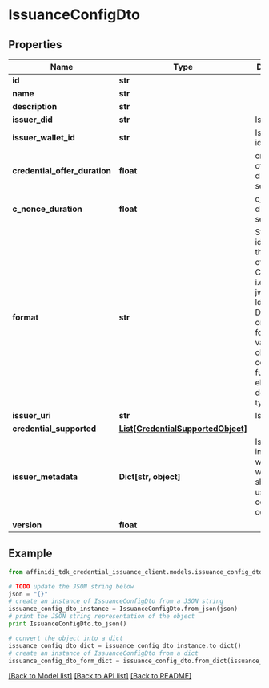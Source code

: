 # IssuanceConfigDto

## Properties

| Name                          | Type                                                                | Description                                                                                                                                                             | Notes      |
| ----------------------------- | ------------------------------------------------------------------- | ----------------------------------------------------------------------------------------------------------------------------------------------------------------------- | ---------- |
| **id**                        | **str**                                                             |                                                                                                                                                                         | [optional] |
| **name**                      | **str**                                                             |                                                                                                                                                                         | [optional] |
| **description**               | **str**                                                             |                                                                                                                                                                         | [optional] |
| **issuer_did**                | **str**                                                             | Issuer DID                                                                                                                                                              | [optional] |
| **issuer_wallet_id**          | **str**                                                             | Issuer Wallet id                                                                                                                                                        | [optional] |
| **credential_offer_duration** | **float**                                                           | credential offer duration in second                                                                                                                                     | [optional] |
| **c_nonce_duration**          | **float**                                                           | c_nonce duration in second                                                                                                                                              | [optional] |
| **format**                    | **str**                                                             | String identifying the format of this Credential, i.e., jwt_vc_json-ld or ldp_vc. Depending on the format value, the object contains further elements defining the type | [optional] |
| **issuer_uri**                | **str**                                                             | Issuer URI                                                                                                                                                              | [optional] |
| **credential_supported**      | [**List[CredentialSupportedObject]**](CredentialSupportedObject.md) |                                                                                                                                                                         | [optional] |
| **issuer_metadata**           | **Dict[str, object]**                                               | Issuer public information wallet may want to show to user during consent confirmation                                                                                   | [optional] |
| **version**                   | **float**                                                           |                                                                                                                                                                         | [optional] |

## Example

```python
from affinidi_tdk_credential_issuance_client.models.issuance_config_dto import IssuanceConfigDto

# TODO update the JSON string below
json = "{}"
# create an instance of IssuanceConfigDto from a JSON string
issuance_config_dto_instance = IssuanceConfigDto.from_json(json)
# print the JSON string representation of the object
print IssuanceConfigDto.to_json()

# convert the object into a dict
issuance_config_dto_dict = issuance_config_dto_instance.to_dict()
# create an instance of IssuanceConfigDto from a dict
issuance_config_dto_form_dict = issuance_config_dto.from_dict(issuance_config_dto_dict)
```

[[Back to Model list]](../README.md#documentation-for-models) [[Back to API list]](../README.md#documentation-for-api-endpoints) [[Back to README]](../README.md)
